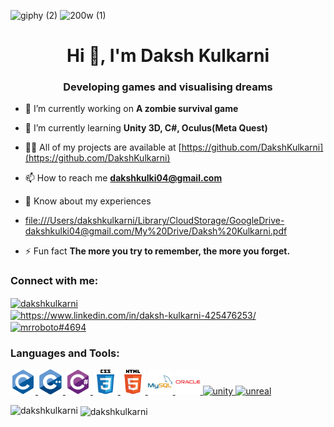 ![giphy (2)](https://github.com/DakshKulkarni/DakshKulkarni/assets/115560064/17ab7052-94c7-4c54-9866-e118a4eb2f5f)
![200w (1)](https://github.com/DakshKulkarni/DakshKulkarni/assets/115560064/929bff9c-77a7-4a85-ab83-d06ea4c29437)

<h1 align="center">Hi 👋, I'm Daksh Kulkarni</h1>
<h3 align="center">Developing games and visualising dreams</h3>


- 🔭 I’m currently working on **A zombie survival game**

- 🌱 I’m currently learning **Unity 3D, C#, Oculus(Meta Quest)**

- 👨‍💻 All of my projects are available at [https://github.com/DakshKulkarni](https://github.com/DakshKulkarni)

- 📫 How to reach me **dakshkulki04@gmail.com**

- 📄 Know about my experiences
- [file:///Users/dakshkulkarni/Library/CloudStorage/GoogleDrive-dakshkulki04@gmail.com/My%20Drive/Daksh%20Kulkarni.pdf](file:///Users/dakshkulkarni/Library/CloudStorage/GoogleDrive-dakshkulki04@gmail.com/My%20Drive/Daksh%20Kulkarni.pdf)

- ⚡ Fun fact **The more you try to remember, the more you forget.**

<h3 align="left">Connect with me:</h3>
<p align="left">
<a href="https://twitter.com/dakshkulkarni" target="blank"><img align="center" src="https://raw.githubusercontent.com/rahuldkjain/github-profile-readme-generator/master/src/images/icons/Social/twitter.svg" alt="dakshkulkarni" height="30" width="40" /></a>
<a href="https://linkedin.com/in/https://www.linkedin.com/in/daksh-kulkarni-425476253/" target="blank"><img align="center" src="https://raw.githubusercontent.com/rahuldkjain/github-profile-readme-generator/master/src/images/icons/Social/linked-in-alt.svg" alt="https://www.linkedin.com/in/daksh-kulkarni-425476253/" height="30" width="40" /></a>
<a href="https://discord.gg/mrroboto#4694" target="blank"><img align="center" src="https://raw.githubusercontent.com/rahuldkjain/github-profile-readme-generator/master/src/images/icons/Social/discord.svg" alt="mrroboto#4694" height="30" width="40" /></a>
</p>

<h3 align="left">Languages and Tools:</h3>
<p align="left"> <a href="https://www.cprogramming.com/" target="_blank" rel="noreferrer"> <img src="https://raw.githubusercontent.com/devicons/devicon/master/icons/c/c-original.svg" alt="c" width="40" height="40"/> </a> <a href="https://www.w3schools.com/cpp/" target="_blank" rel="noreferrer"> <img src="https://raw.githubusercontent.com/devicons/devicon/master/icons/cplusplus/cplusplus-original.svg" alt="cplusplus" width="40" height="40"/> </a> <a href="https://www.w3schools.com/cs/" target="_blank" rel="noreferrer"> <img src="https://raw.githubusercontent.com/devicons/devicon/master/icons/csharp/csharp-original.svg" alt="csharp" width="40" height="40"/> </a> <a href="https://www.w3schools.com/css/" target="_blank" rel="noreferrer"> <img src="https://raw.githubusercontent.com/devicons/devicon/master/icons/css3/css3-original-wordmark.svg" alt="css3" width="40" height="40"/> </a> <a href="https://www.w3.org/html/" target="_blank" rel="noreferrer"> <img src="https://raw.githubusercontent.com/devicons/devicon/master/icons/html5/html5-original-wordmark.svg" alt="html5" width="40" height="40"/> </a> <a href="https://www.mysql.com/" target="_blank" rel="noreferrer"> <img src="https://raw.githubusercontent.com/devicons/devicon/master/icons/mysql/mysql-original-wordmark.svg" alt="mysql" width="40" height="40"/> </a> <a href="https://www.oracle.com/" target="_blank" rel="noreferrer"> <img src="https://raw.githubusercontent.com/devicons/devicon/master/icons/oracle/oracle-original.svg" alt="oracle" width="40" height="40"/> </a> <a href="https://unity.com/" target="_blank" rel="noreferrer"> <img src="https://www.vectorlogo.zone/logos/unity3d/unity3d-icon.svg" alt="unity" width="40" height="40"/> </a> <a href="https://unrealengine.com/" target="_blank" rel="noreferrer"> <img src="https://raw.githubusercontent.com/kenangundogan/fontisto/036b7eca71aab1bef8e6a0518f7329f13ed62f6b/icons/svg/brand/unreal-engine.svg" alt="unreal" width="40" height="40"/> </a> </p>

<p><img align="left" src="https://github-readme-stats.vercel.app/api/top-langs?username=dakshkulkarni&show_icons=true&locale=en&layout=compact" alt="dakshkulkarni" /></p>

<p>&nbsp;<img align="center" src="https://github-readme-stats.vercel.app/api?username=dakshkulkarni&show_icons=true&locale=en" alt="dakshkulkarni" /></p>


